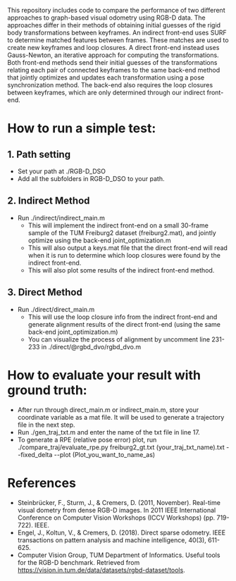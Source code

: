 This repository includes code to compare the performance of two different approaches to graph-based visual odometry using RGB-D data. The approaches differ in their methods of obtaining initial guesses of the rigid body transformations between keyframes. An indirect front-end uses SURF to determine matched features between frames. These matches are used to create new keyframes and loop closures. A direct front-end instead uses Gauss-Newton, an iterative approach for computing the transformations. Both front-end methods send their initial guesses of the transformations relating each pair of connected keyframes to the same back-end method that jointly optimizes and updates each transformation using a pose synchronization method. The back-end also requires the loop closures between keyframes, which are only determined through our indirect front-end.

# How to run a simple test:

## 1. Path setting
- Set your path at ./RGB-D_DSO
- Add all the subfolders in RGB-D_DSO to your path.

## 2. Indirect Method
- Run ./indirect/indirect_main.m
  - This will implement the indirect front-end on a small 30-frame sample of the TUM Freiburg2 dataset (freiburg2.mat), and jointly optimize using the back-end joint_optimization.m
  - This will also output a keys.mat file that the direct front-end will read when it is run to determine which loop closures were found by the indirect front-end.
  - This will also plot some results of the indirect front-end method.

## 3. Direct Method
- Run ./direct/direct_main.m
  - This will use the loop closure info from the indirect front-end and generate alignment results of the direct front-end (using the same back-end joint_optimization.m)
  - You can visualize the process of alignment by uncomment line 231-233 in ./direct/@rgbd_dvo/rgbd_dvo.m

# How to evaluate your result with ground truth:
- After run through direct_main.m or indirect_main.m, store your coordinate variable as a mat file. It will be used to generate a trajectory file in the next step.
- Run ./gen_traj_txt.m and enter the name of the txt file in line 17.
- To generate a RPE (relative pose error) plot, run ./compare_traj/evaluate_rpe.py freiburg2_gt.txt (your_traj_txt_name).txt --fixed_delta --plot (Plot_you_want_to_name_as)

# References
- Steinbrücker, F., Sturm, J., & Cremers, D. (2011, November). Real-time visual dometry from dense RGB-D images. In 2011 IEEE International Conference on Computer Vision Workshops (ICCV Workshops) (pp. 719-722). IEEE.
- Engel, J., Koltun, V., \& Cremers, D. (2018). Direct sparse odometry. IEEE transactions on pattern analysis and machine intelligence, 40(3), 611-625.
- Computer Vision Group,
TUM Department of Informatics. Useful tools for the RGB-D benchmark. Retrieved from https://vision.in.tum.de/data/datasets/rgbd-dataset/tools.

